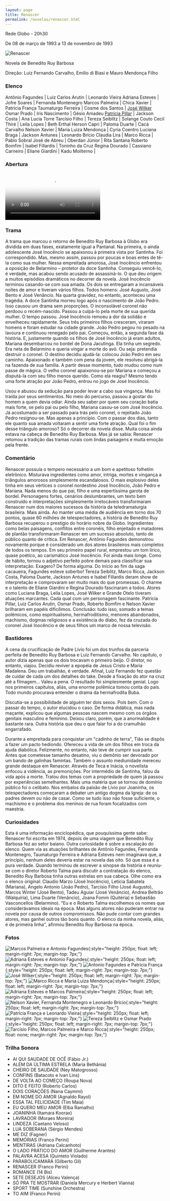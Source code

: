 ```yaml
---
layout: page
title: Renascer
permalink: /novelas/renascer.html
---
```


Rede Globo - 20h30

De 08 de março de 1993 a 13 de novembro de 1993

![Renascer](/novelas/img/renascer_logo.jpg)

Novela de Benedito Ruy Barbosa

Direção: Luiz Fernando Carvalho, Emilio di Biasi e Mauro Mendonça Filho

### Elenco

Antônio Fagundes | Luiz Carlos Arutin | Leonardo Vieira
Adriana Esteves | Jofre Soares | Fernanda Montenegro
Marcos Palmeira | Chica Xavier | Patrícia França
Taumaturgo Ferreira | Cosme dos Santos | [José Wilker](/novelas/jose_wilker.html)
Osmar Prado | Iris Nascimento | Gésio Amadeu
[Patrícia Pillar](/novelas/patricia_pillar.html) | Jackson Costa | Ana Lucia Torre
Tarcísio Filho | Tereza Seiblitz | Solange Couto
Cecil Thiré | Leila Lopes | Beth Erthal
Herson Capri | Paloma Duarte | Cacá Carvalho
Nelson Xavier | Maria Luiza Mendonça | Cyria Coentro
Luciana Braga | Jackson Antunes | Leonardo Brício
Claudia Lira | Marco Ricca | Pablo Sobral
José de Abreu | Oberdan Júnior | Rita Santana
Roberto Bomfim | Isabel Fillardis | Toninho da Cruz
Regina Dourado | Cassiano Carneiro | 
Eliane Giardini | Kadu Moliterno | 

### Abertura

<video poster="/novelas/img/renascer_abertura.png" id="player" playsinline controls>
    <source src="http://srv.victor3d.com.br/novelas/renascer_1993.mp4" type="video/mp4">
</video>

### Trama

A trama que marcou o retorno de Benedito Ruy Barbosa à Globo era dividida em duas fases, exatamente igual a Pantanal. Na primeira, o ainda adolescente José Inocêncio se apaixonou à primeira vista por Santinha. Foi correspondido. Mas, mesmo assim, passou por poucas e boas entes de tê-la como sua mulher. Nessa empreitada amorosa, José Inocêncio enfrentou a oposição de Belarmino – protetor da doce Santinha. Conseguiu vencê-lo, é verdade, mas acabou sendo acusado de assassiná-lo. O que deu origem a
muitos episódios dramáticos no decorrer da novela. José Inocêncio terminou
casando-se com sua amada. Os dois se entregaram a incansáveis noites de
amor e tiveram vários filhos. Todos homens: José Augusto, José Bento e José
Venâncio. Na quarta gravidez, no entanto, aconteceu uma tragédia. A doce
Santinha morreu logo após o nascimento de João Pedro. Isso causou um drama
sem proporções. O inconsolável coronel não perdoou o recém-nascido. Passou
a culpá-lo pela morte de sua querida mulher. O tempo passou. José Inocêncio
remoeu a dor da solidão e envelheceu rapidamente. Seus três primeiros
filhos cresceram, viraram homens e foram estudar na cidade grande. João
Pedro pegou no pesado na lavoura e continuou renegado pelo pai. Começou,
então, a segunda fase da história. E, justamente quando os filhos de José Inocêncio já eram adultos, Mariana desembarcou no bordel de Dona Jacutinga. Ela tinha um segredo. Era neta de Belarmino e queria vingar a morte do avô. Ou seja: pretendia destruir o coronel. O destino decidiu ajudá-la: colocou João
Pedro em seu caminho. Apaixonado e também com pena da jovem, ele resolveu
abrigá-la na fazenda de sua família. A partir desse momento, tudo mudou
como num passe de mágica. O velho coronel apaixonou-se por Mariana e
começou a disputá-la com seu filho menos querido. Como ela reagiu? Mesmo
tendo uma forte atração por João Pedro, entrou no jogo de José Inocêncio.

Usou e abusou da sedução para poder levar a cabo sua vingança. Mas foi
traída por seus sentimentos. No meio do percurso, passou a gostar do homem
a quem devia odiar. Ainda seu saber por quem seu coração batia mais forte,
se pelo pai ou pelo filho, Mariana casou-se com José Inocêncio. Já
acostumado a ser passado para trás pelo coronel, o rejeitado João Pedro
resignou-se. Mas apenas a princípio. Com o passar dos dias, tanto ele
quanto sua amada voltaram a sentir uma forte atração. Qual foi o fim desse
triângulo amoroso? Só o decorrer da novela disse. Muita coisa ainda estava
na cabeça de Benedito Ruy Barbosa. Mas já se sabia: Renascer retomou a
tradição das tramas rurais com lindas paisagens e muita emoção pela
frente. 

### Comentário

Renascer possuía o tempero necessário a um bom e apetitoso folhetim eletrônico. Misturava ingredientes como amor, intriga, mortes e vingança a triângulos amorosos simplesmente escandalosos. O mais explosivo deles tinha em seus vértices o coronel nordestino José Inocêncio, João Pedro e Mariana. Nada menos do que pai, filho e uma espertíssima garota de bordel. Personagens fortes, cenários deslumbrantes, um texto bem construído
e interpretações simplesmente irretocáveis transformaram Renascer num dos
maiores sucessos da história da teledramaturgia brasileira. Mais ainda. Ao
manter uma média de audiência em torno dos 70 pontos, quase 60 milhões de
telespectadores, a história de Benedito Ruy Barbosa recuperou o prestígio
do horário nobre da Globo. Ingredientes como belas paisagens, conflitos
entre coronéis, filho enjeitado e matadores de plantão transformaram
Renascer em um sucesso absoluto, tanto de público quanto de crítica. Em
Renascer, Antônio Fagundes demonstrou novamente porque é considerado um dos atores brasileiros mais completos de todos os tempos. Em seu primeiro papel
rural, emprestou um tom lírico, quase poético, ao carismático José Inocêncio. Foi ainda mais longe. Como de hábito, tornou o adjetivo perfeito pobre demais para classificar sua interpretação. Exagero? De forma alguma. Do início ao fim da saga cacaueira, Fagundes esteve soberbo! Tereza Seiblitz, Marco Ricca, Jackson Costa, Paloma Duarte, Jackson Antunes e Isabel Fillardis deram show de interpretação e comprovaram ser muito mais do que promessas. O charme e o talento de Eliane Giardini e Regina Dourado fascinaram a todos. Atores como Luciana Braga, Leila Lopes, José Wilker e Grande Otelo tiveram atuações marcantes. Cada qual com um personagem fascinante. Patrícia Pillar, Luiz Carlos Arutin, Osmar Prado, Roberto Bomfim e Nelson Xavier brilharam em papéis dificílimos. Conclusão: tudo isso, somado a temas polêmicos, como espiritualismo, hermafroditismo, menores abandonados, machismo, dogmas religiosos e a existência do diabo, fez da cruzada do coronel José Inocêncio e de seus filhos um marco de nossa televisão. 

### Bastidores

A cena da crucificação de Padre Lívio foi um dos trunfos da parceria perfeita de Benedito Ruy Barbosa e Luiz Fernando Carvalho. No capítulo, o autor dizia apenas que os dois trocavam o primeiro beijo. O diretor, no entanto, viajou. Decidiu reviver a epopéia de Jesus Cristo e
Maria Madalena. Deu um trabalhão, é verdade. Afinal, Luiz Fernando fez
questão de cuidar de cada um dos detalhes do take. Desde a fixação do ator
na cruz até a filmagem... Valeu a pena. O resultado foi simplesmente
genial. Logo nos primeiros capítulos, aliás, uma enorme polêmica tomou
conta do país. Todo mundo procurava entender o drama da hermafrodita Buba.

Discutia-se a possibilidade de alguém ter dois sexos. Pois bem. Com o
passar do tempo, o autor elucidou o caso. De forma didática, mas nada
maçante, explicou que algumas pessoas nascem mesmo com os órgãos genitais
masculino e feminino. Deixou claro, porém, que a anormalidade é bastante
rara. Outra história que deu o que falar foi a do cramulhão engarrafado.

Durante a empreitada para conquistar um "cadinho de terra", Tião se dispôs
a fazer um pacto hediondo. Ofereceu a vida de um dos filhos em troca da
ajuda diabólica. Felizmente, no entanto, não teve de cumprir sua parte.
Antes que cometesse tamanho desatino, viu o demônio ser devorado por um
bando de galinhas famintas. Também o assunto mediunidade mereceu grande
destaque em Renascer. Através de Teca e Inácia, o novelista enfocou a
vidência, as premonições. Por intermédio de Santinha, falou da vida após a
morte. Tratou dos temas com a propriedade de quem já passou por
experiências semelhantes. Mais uma matéria que se tornou de domínio público
foi o celibato. Nos embalos da paixão de Lívio por Joaninha, os
telespectadores começaram a debater um antigo dogma da Igreja: de os padres
devem ou não de casar. Como se tudo isso não fosse suficiente, o machismo e
o problema dos meninos de rua foram focalizados com maestria. 

### Curiosidades

Esta é uma informação enciclopédica, que pouquíssima gente sabe: Renascer foi escrita em 1974, depois de uma viagem que Benedito Ruy Barbosa fez ao setor baiano. Outra curiosidade é sobre a escalação do elenco. Quem via as atuações brilhantes de Antônio Fagundes, Fernanda Montenegro, Taumaturgo Ferreira e Adriana Esteves nem imaginava que, a princípio, nenhum deles deveria estar na novela das oito. Só que essa é a
pura verdade. Quando terminou de escrever a sinopse da história e reuniu-se
com o diretor Roberto Talma para discutir a contratação do elenco, Benedito
Ruy Barbosa tinha outras estrelas em sua cabeça. Olhe como era o elenco
original: Claudio Marzo (José Inocêncio), Letícia Sabatela (Mariana),
Angelo Antonio (João Pedro), Tarcísio Filho (José Augusto), Marcos Winter
(José Bento), Tadeu Aguiar (José Venâncio), Andrea Beltrão (Walquíria),
Lima Duarte (Venâncio), Joana Fomm (Quitéria) e Sebastião Vasconcellos
(Belarmino). "Eu e o Roberto Talma escolhemos os nomes que considerávamos
ideais na época. Mas alguns atores não puderam entrar na novela por causa
de outros compromissos. Não pude contar com grandes atores, mas ganhei
outros tão bons quanto. O elenco da minha novela, aliás, é de primeira
linha", afirmou Benedito Ruy Barbosa na época. 

### Fotos

![Marcos Palmeira e Antonio Fagundes](/novelas/img/renascer_marcos_palmeira_e_antonio_fagundes.jpg){:style="height: 250px; float: left; margin-right: 7px; margin-top: 7px;"}
![Adriana Esteves e Antonio Fagundes](/novelas/img/renascer_adriana_esteves_e_antonio_fagundes.jpg){:style="height: 250px; float: left; margin-right: 7px; margin-top: 7px;"}
![Antonio Fagundes e Patrícia França](/novelas/img/renascer_antonio_fagundes_e_patricia_franca.jpg){:style="height: 250px; float: left; margin-right: 7px; margin-top: 7px;"}
![José Wilker](/novelas/img/renascer_jose_wilker.jpg){:style="height: 250px; float: left; margin-right: 7px; margin-top: 7px;"}
![Marco Ricca e Maria Luiza Mendonça](/novelas/img/renascer_marco_ricca_e_maria_luiza_mendonca.jpg){:style="height: 250px; float: left; margin-right: 7px; margin-top: 7px;"}
![Adriana Esteves e Marcos Palmeira](/novelas/img/renascer_adriana_esteves_e_marcos_palmeira.jpg){:style="height: 250px; float: left; margin-right: 7px; margin-top: 7px;"}
![Nelson Xavier, Fernanda Montenegro e Leonardo Brício](/novelas/img/renascer_nelson_xavier_fernanda_montenegro_e_leonardo_bricio.jpg){:style="height: 250px; float: left; margin-right: 7px; margin-top: 7px;"}
![Patrícia França e Leonardo Vieira](/novelas/img/renascer_patricia_franca_e_leonardo_vieira.jpg){:style="height: 250px; float: left; margin-right: 7px; margin-top: 7px;"}
![Tereza Seiblitz e Osmar Prado](/novelas/img/renascer_tereza_seiblitz_e_osmar_prado.jpg){:style="height: 250px; float: left; margin-right: 7px; margin-top: 7px;"}
![Tarcísio Filho, Marcos Palmeira e Marco Ricca](/novelas/img/renascer_tarcisio_filho_marcos_palmeira_e_marco_ricca.jpg){:style="height: 250px; float: none; margin-right: 7px; margin-top: 7px;"}

### Trilha Sonora

* AI QUI SAUDADE DE OCÊ (Fábio Jr.)
* ALÉM DA ÚLTIMA ESTRELA (Maria Bethânia)
* CHEIRO DE SAUDADE (Ney Matogrosso)
* CONFINS (Batacoto e Ivan Lins)
* DE VOLTA AO COMEÇO (Roupa Nova)
* DITO E FEITO (Roberto Carlos)
* DOIS CORAÇÕES (Nana Caymmi)
* EM NOME DO AMOR (Agnaldo Rayol)
* ESSA TAL FELICIDADE (Tim Maia)
* EU QUERO MEU AMOR (Elba Ramalho)
* JOANINHA (Itamara Koorax)
* LAVRADOR (Moraes Moreira)
* LINDEZA (Caetano Veloso)
* LUA SOBERANA (Sérgio Mendes)
* ME DIZ (Fagner)
* MEMÓRIAS (Franco Perini)
* MENTIRAS (Adriana Calcanhoto)
* O LADO PRÁTICO DO AMOR (Guilherme Arantes)
* PALAVRA ACESA (Quinteto Violado)
* PARABOLICAMARÁ (Gilberto Gil)
* RENASCER (Franco Perini)
* ROMANCE (14 Bis)
* SETE DESEJOS (Alceu Valença)
* SÓ PRA TE MOSTRAR (Daniela Mercury e Herbert Vianna)
* SPORT TIME (Sunshine Orchestra)
* TO AIM (Franco Perini)
